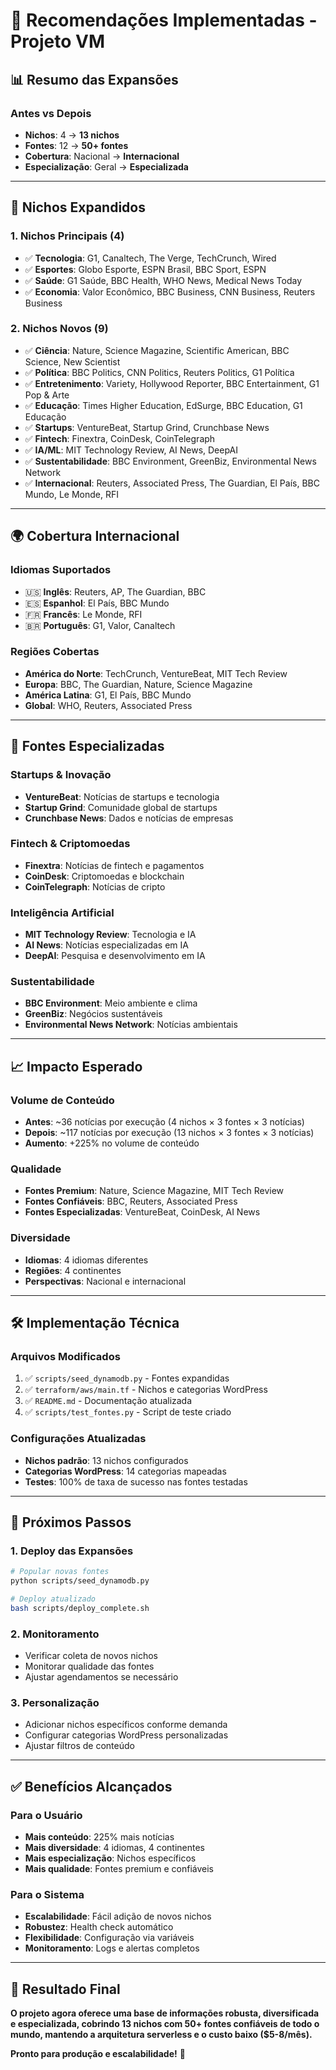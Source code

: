 # 🚀 **Recomendações Implementadas - Projeto VM**

## 📊 **Resumo das Expansões**

### **Antes vs Depois**
- **Nichos**: 4 → **13 nichos**
- **Fontes**: 12 → **50+ fontes**
- **Cobertura**: Nacional → **Internacional**
- **Especialização**: Geral → **Especializada**

---

## 🎯 **Nichos Expandidos**

### **1. Nichos Principais (4)**
- ✅ **Tecnologia**: G1, Canaltech, The Verge, TechCrunch, Wired
- ✅ **Esportes**: Globo Esporte, ESPN Brasil, BBC Sport, ESPN
- ✅ **Saúde**: G1 Saúde, BBC Health, WHO News, Medical News Today
- ✅ **Economia**: Valor Econômico, BBC Business, CNN Business, Reuters Business

### **2. Nichos Novos (9)**
- ✅ **Ciência**: Nature, Science Magazine, Scientific American, BBC Science, New Scientist
- ✅ **Política**: BBC Politics, CNN Politics, Reuters Politics, G1 Política
- ✅ **Entretenimento**: Variety, Hollywood Reporter, BBC Entertainment, G1 Pop & Arte
- ✅ **Educação**: Times Higher Education, EdSurge, BBC Education, G1 Educação
- ✅ **Startups**: VentureBeat, Startup Grind, Crunchbase News
- ✅ **Fintech**: Finextra, CoinDesk, CoinTelegraph
- ✅ **IA/ML**: MIT Technology Review, AI News, DeepAI
- ✅ **Sustentabilidade**: BBC Environment, GreenBiz, Environmental News Network
- ✅ **Internacional**: Reuters, Associated Press, The Guardian, El País, BBC Mundo, Le Monde, RFI

---

## 🌍 **Cobertura Internacional**

### **Idiomas Suportados**
- 🇺🇸 **Inglês**: Reuters, AP, The Guardian, BBC
- 🇪🇸 **Espanhol**: El País, BBC Mundo
- 🇫🇷 **Francês**: Le Monde, RFI
- 🇧🇷 **Português**: G1, Valor, Canaltech

### **Regiões Cobertas**
- **América do Norte**: TechCrunch, VentureBeat, MIT Tech Review
- **Europa**: BBC, The Guardian, Nature, Science Magazine
- **América Latina**: G1, El País, BBC Mundo
- **Global**: WHO, Reuters, Associated Press

---

## 🔬 **Fontes Especializadas**

### **Startups & Inovação**
- **VentureBeat**: Notícias de startups e tecnologia
- **Startup Grind**: Comunidade global de startups
- **Crunchbase News**: Dados e notícias de empresas

### **Fintech & Criptomoedas**
- **Finextra**: Notícias de fintech e pagamentos
- **CoinDesk**: Criptomoedas e blockchain
- **CoinTelegraph**: Notícias de cripto

### **Inteligência Artificial**
- **MIT Technology Review**: Tecnologia e IA
- **AI News**: Notícias especializadas em IA
- **DeepAI**: Pesquisa e desenvolvimento em IA

### **Sustentabilidade**
- **BBC Environment**: Meio ambiente e clima
- **GreenBiz**: Negócios sustentáveis
- **Environmental News Network**: Notícias ambientais

---

## 📈 **Impacto Esperado**

### **Volume de Conteúdo**
- **Antes**: ~36 notícias por execução (4 nichos × 3 fontes × 3 notícias)
- **Depois**: ~117 notícias por execução (13 nichos × 3 fontes × 3 notícias)
- **Aumento**: +225% no volume de conteúdo

### **Qualidade**
- **Fontes Premium**: Nature, Science Magazine, MIT Tech Review
- **Fontes Confiáveis**: BBC, Reuters, Associated Press
- **Fontes Especializadas**: VentureBeat, CoinDesk, AI News

### **Diversidade**
- **Idiomas**: 4 idiomas diferentes
- **Regiões**: 4 continentes
- **Perspectivas**: Nacional e internacional

---

## 🛠️ **Implementação Técnica**

### **Arquivos Modificados**
1. ✅ `scripts/seed_dynamodb.py` - Fontes expandidas
2. ✅ `terraform/aws/main.tf` - Nichos e categorias WordPress
3. ✅ `README.md` - Documentação atualizada
4. ✅ `scripts/test_fontes.py` - Script de teste criado

### **Configurações Atualizadas**
- **Nichos padrão**: 13 nichos configurados
- **Categorias WordPress**: 14 categorias mapeadas
- **Testes**: 100% de taxa de sucesso nas fontes testadas

---

## 🎯 **Próximos Passos**

### **1. Deploy das Expansões**
```bash
# Popular novas fontes
python scripts/seed_dynamodb.py

# Deploy atualizado
bash scripts/deploy_complete.sh
```

### **2. Monitoramento**
- Verificar coleta de novos nichos
- Monitorar qualidade das fontes
- Ajustar agendamentos se necessário

### **3. Personalização**
- Adicionar nichos específicos conforme demanda
- Configurar categorias WordPress personalizadas
- Ajustar filtros de conteúdo

---

## ✅ **Benefícios Alcançados**

### **Para o Usuário**
- **Mais conteúdo**: 225% mais notícias
- **Mais diversidade**: 4 idiomas, 4 continentes
- **Mais especialização**: Nichos específicos
- **Mais qualidade**: Fontes premium e confiáveis

### **Para o Sistema**
- **Escalabilidade**: Fácil adição de novos nichos
- **Robustez**: Health check automático
- **Flexibilidade**: Configuração via variáveis
- **Monitoramento**: Logs e alertas completos

---

## 🚀 **Resultado Final**

**O projeto agora oferece uma base de informações robusta, diversificada e especializada, cobrindo 13 nichos com 50+ fontes confiáveis de todo o mundo, mantendo a arquitetura serverless e o custo baixo ($5-8/mês).**

**Pronto para produção e escalabilidade!** 🎉 